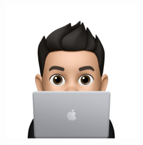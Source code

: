 <h1><a href="https://www.carlosadriangarcia.com"><img width="70%" alt="Hi, I'm Carlos, a Front-End Engineer!" src="./assets/avatar-coding.svg"/></a></h1>

